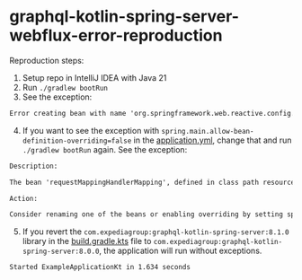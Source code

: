 # graphql-kotlin-spring-server-webflux-error-reproduction

Reproduction steps:
1. Setup repo in IntelliJ IDEA with Java 21
2. Run `./gradlew bootRun`
3. See the exception:

```txt
Error creating bean with name 'org.springframework.web.reactive.config.DelegatingWebFluxConfiguration': The Java/XML config for Spring MVC and Spring WebFlux cannot both be enabled, e.g. via @EnableWebMvc and @EnableWebFlux, in the same application.
```

4. If you want to see the exception with `spring.main.allow-bean-definition-overriding=false` in the [application.yml](./src/main/resources/application.yml), change that and run `./gradlew bootRun` again. See the exception:

```txt
Description:

The bean 'requestMappingHandlerMapping', defined in class path resource [org/springframework/web/reactive/config/DelegatingWebFluxConfiguration.class], could not be registered. A bean with that name has already been defined in class path resource [org/springframework/web/servlet/config/annotation/DelegatingWebMvcConfiguration.class] and overriding is disabled.

Action:

Consider renaming one of the beans or enabling overriding by setting spring.main.allow-bean-definition-overriding=true
```

5. If you revert the `com.expediagroup:graphql-kotlin-spring-server:8.1.0` library in the [build.gradle.kts](build.gradle.kts) file to `com.expediagroup:graphql-kotlin-spring-server:8.0.0`, the application will run without exceptions.

```txt
Started ExampleApplicationKt in 1.634 seconds
```
